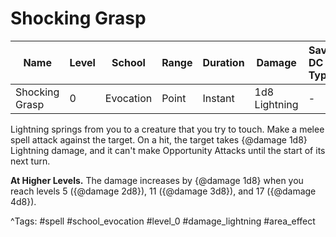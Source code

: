 # Shocking Grasp

| Name | Level | School | Range | Duration | Damage | Save DC & Type |
|------|-------|--------|-------|----------|--------|----------------|
| Shocking Grasp | 0 | Evocation | Point | Instant | 1d8 Lightning | - |

Lightning springs from you to a creature that you try to touch. Make a melee spell attack against the target. On a hit, the target takes {@damage 1d8} Lightning damage, and it can't make Opportunity Attacks until the start of its next turn.

**At Higher Levels.** The damage increases by {@damage 1d8} when you reach levels 5 ({@damage 2d8}), 11 ({@damage 3d8}), and 17 ({@damage 4d8}).

^Tags: #spell #school_evocation #level_0 #damage_lightning #area_effect